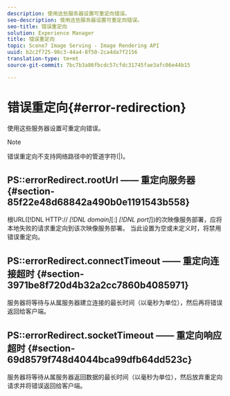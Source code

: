 ```yaml
---
description: 使用这些服务器设置可重定向错误。
seo-description: 使用这些服务器设置可重定向错误。
seo-title: 错误重定向
solution: Experience Manager
title: 错误重定向
topic: Scene7 Image Serving - Image Rendering API
uuid: b2c2f725-98c3-44a4-8f50-2ca4da7f2156
translation-type: tm+mt
source-git-commit: 7bc7b3a86fbcdc57cfdc31745fae3afc06e44b15

---
```



# 错误重定向{#error-redirection}

使用这些服务器设置可重定向错误。

>[!NOTE]
>
>错误重定向不支持网络路径中的管道字符(|)。

## PS::errorRedirect.rootUrl —— 重定向服务器 {#section-85f22e48d68842a490b0e1191543b558}

根URL([!DNL HTTP:// *[!DNL domain]*[:] *[!DNL port]*])的次映像服务部署，应将本地失败的请求重定向到该次映像服务部署。 当此设置为空或未定义时，将禁用错误重定向。

## PS::errorRedirect.connectTimeout —— 重定向连接超时 {#section-3971be8f720d4b32a2cc7860b4085971}

服务器将等待与从属服务器建立连接的最长时间（以毫秒为单位），然后再将错误返回给客户端。

## PS::errorRedirect.socketTimeout —— 重定向响应超时 {#section-69d8579f748d4044bca99dfb64dd523c}

服务器将等待从属服务器返回数据的最长时间（以毫秒为单位），然后放弃重定向请求并将错误返回给客户端。
